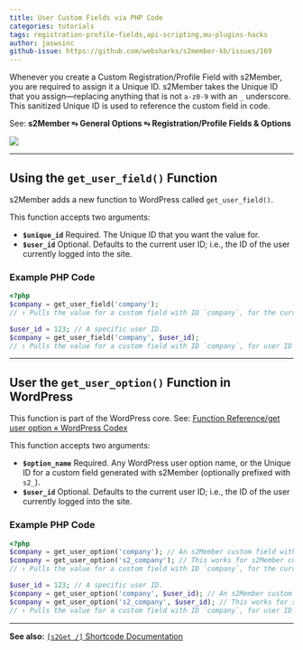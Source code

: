 ```yaml
---
title: User Custom Fields via PHP Code
categories: tutorials
tags: registration-profile-fields,api-scripting,mu-plugins-hacks
author: jaswsinc
github-issue: https://github.com/websharks/s2member-kb/issues/169
---
```


Whenever you create a Custom Registration/Profile Field with s2Member, you are required to assign it a Unique ID. s2Member takes the Unique ID that you assign—replacing anything that is not `a-z0-9` with an `_` underscore. This sanitized Unique ID is used to reference the custom field in code.

See: **s2Member ⥱ General Options ⥱ Registration/Profile Fields & Options**

![](https://www.filepicker.io/api/file/NnxnjO37RcyQTYWYsSvX#.png)

---

## Using the `get_user_field()` Function

s2Member adds a new function to WordPress called `get_user_field()`.

This function accepts two arguments:

- **`$unique_id`** Required. The Unique ID that you want the value for.
- **`$user_id`** Optional. Defaults to the current user ID; i.e., the ID of the user currently logged into the site.

### Example PHP Code

```php
<?php
$company = get_user_field('company');
// ↑ Pulls the value for a custom field with ID `company`, for the current user.

$user_id = 123; // A specific user ID.
$company = get_user_field('company', $user_id);
// ↑ Pulls the value for a custom field with ID `company`, for user ID 123.
```

---

## User the `get_user_option()` Function in WordPress

This function is part of the WordPress core. See: [Function Reference/get user option « WordPress Codex](http://codex.wordpress.org/Function_Reference/get_user_option)

This function accepts two arguments:

- **`$option_name`** Required. Any WordPress user option name, or the Unique ID for a custom field generated with s2Member (optionally prefixed with `s2_`).
- **`$user_id`** Optional. Defaults to the current user ID; i.e., the ID of the user currently logged into the site.

### Example PHP Code

```php
<?php
$company = get_user_option('company'); // An s2Member custom field with ID `company`.
$company = get_user_option('s2_company'); // This works for s2Member custom fields too; prefix is optional.
// ↑ Pulls the value for a custom field with ID `company`, for the current user.

$user_id = 123; // A specific user ID.
$company = get_user_option('company', $user_id); // An s2Member custom field with ID `company`.
$company = get_user_option('s2_company', $user_id); // This works for s2Member custom fields too; prefix is optional.
// ↑ Pulls the value for a custom field with ID `company`, for user ID 123.
```

---

**See also:** [`[s2Get /]` Shortcode Documentation](http://s2member.com/kb-article/s2get-shortcode-documentation/)